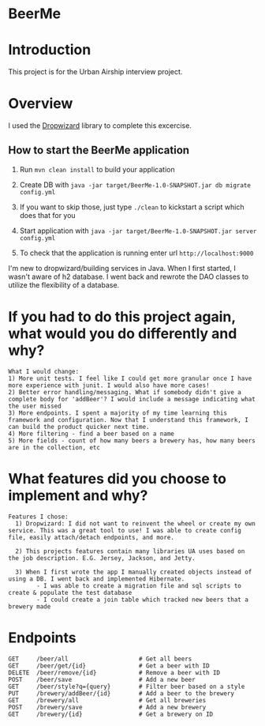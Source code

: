 # BeerMe

# Introduction

This project is for the Urban Airship interview project.

# Overview

I used the [Dropwizard](http://www.dropwizard.io/1.0.6/docs/) library to complete this excercise.

How to start the BeerMe application
---

1. Run `mvn clean install` to build your application
1. Create DB with `java -jar target/BeerMe-1.0-SNAPSHOT.jar db migrate config.yml`

1. If you want to skip those, just type `./clean` to kickstart a script which does that for you

1. Start application with `java -jar target/BeerMe-1.0-SNAPSHOT.jar server config.yml`
1. To check that the application is running enter url `http://localhost:9000`

I'm new to dropwizard/building services in Java. When I first started, I wasn't aware of h2 database. I went back and rewrote the DAO classes to utilize the flexibility of a database.

# If you had to do this project again, what would you do differently and why?
    What I would change:
    1) More unit tests. I feel like I could get more granular once I have more experience with junit. I would also have more cases!
    2) Better error handling/messaging. What if somebody didn't give a complete body for 'addBeer'? I would include a message indicating what the user missed
    3) More endpoints. I spent a majority of my time learning this framework and configuration. Now that I understand this framework, I can build the product quicker next time.
    4) More filtering - find a beer based on a name
    5) More fields - count of how many beers a brewery has, how many beers are in the collection, etc


#  What features did you choose to implement and why?

    Features I chose:
      1) Dropwizard: I did not want to reinvent the wheel or create my own service. This was a great tool to use! I was able to create config file, easily attach/detach endpoints, and more.

      2) This projects features contain many libraries UA uses based on the job description. E.G. Jersey, Jackson, and Jetty.

      3) When I first wrote the app I manually created objects instead of using a DB. I went back and implemented Hibernate.
            - I was able to create a migration file and sql scripts to create & populate the test database
            - I could create a join table which tracked new beers that a brewery made


# Endpoints
    GET     /beer/all                    # Get all beers
    GET     /beer/get/{id}               # Get a beer with ID
    DELETE  /beer/remove/{id}            # Remove a beer with ID
    POST    /beer/save                   # Add a new beer
    GET     /beer/style?q={query}        # Filter beer based on a style
    PUT     /brewery/addBeer/{id}        # Add a beer to the brewery
    GET     /brewery/all                 # Get all breweries
    POST    /brewery/save                # Add a new brewery
    GET     /brewery/{id}                # Get a brewery on ID
